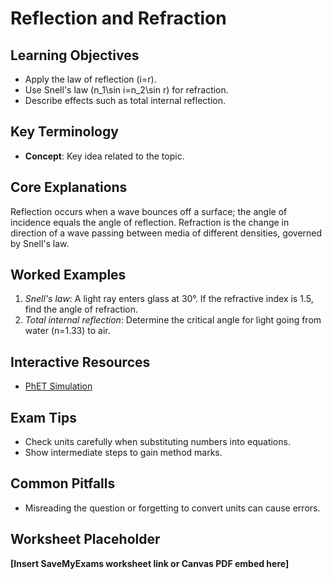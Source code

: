 # Reflection and Refraction

## Learning Objectives
- Apply the law of reflection \(i=r\).
- Use Snell's law \(n_1\sin i=n_2\sin r\) for refraction.
- Describe effects such as total internal reflection.

## Key Terminology
- **Concept**: Key idea related to the topic.

## Core Explanations
Reflection occurs when a wave bounces off a surface; the angle of incidence equals the angle of reflection. Refraction is the change in direction of a wave passing between media of different densities, governed by Snell's law.

## Worked Examples
1. *Snell's law*: A light ray enters glass at 30°. If the refractive index is 1.5, find the angle of refraction.
2. *Total internal reflection*: Determine the critical angle for light going from water \(n=1.33\) to air.

## Interactive Resources
- [PhET Simulation](https://phet.colorado.edu/)

## Exam Tips
- Check units carefully when substituting numbers into equations.
- Show intermediate steps to gain method marks.

## Common Pitfalls
- Misreading the question or forgetting to convert units can cause errors.

## Worksheet Placeholder
**[Insert SaveMyExams worksheet link or Canvas PDF embed here]**
